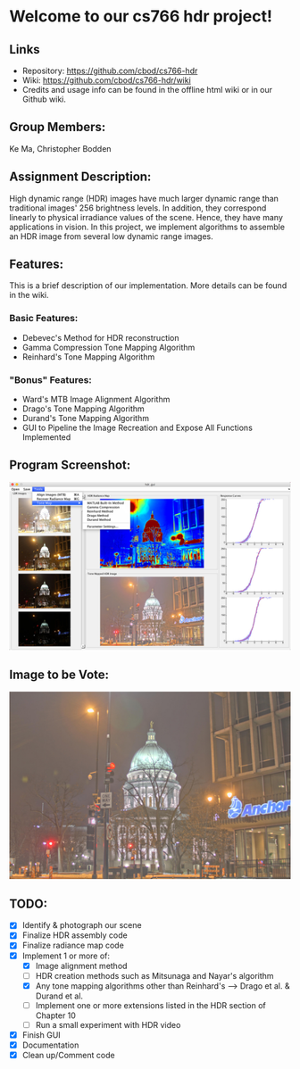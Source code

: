 # Welcome to our cs766 hdr project!

## Links
* Repository: <https://github.com/cbod/cs766-hdr>
* Wiki: <https://github.com/cbod/cs766-hdr/wiki>
* Credits and usage info can be found in the offline html wiki or in our Github wiki.

## Group Members:
Ke Ma, Christopher Bodden

## Assignment Description:
High dynamic range (HDR) images have much larger dynamic range than traditional images' 256 brightness levels. In addition, they correspond linearly to physical irradiance values of the scene. Hence, they have many applications in vision. In this project, we implement algorithms to assemble an HDR image from several low dynamic range images.

## Features:
This is a brief description of our implementation. More details can be found in the wiki.

### Basic Features:
* Debevec's Method for HDR reconstruction
* Gamma Compression Tone Mapping Algorithm
* Reinhard's Tone Mapping Algorithm

### "Bonus" Features:
* Ward's MTB Image Alignment Algorithm
* Drago's Tone Mapping Algorithm
* Durand's Tone Mapping Algorithm
* GUI to Pipeline the Image Recreation and Expose All Functions Implemented

## Program Screenshot:
![](Documentation/images/GUI_Snapshot.jpg)

## Image to be Vote:
![](Documentation/images/FridayNight-Durand.jpg)

## TODO:
* [X] Identify & photograph our scene
* [X] Finalize HDR assembly code
* [X] Finalize radiance map code
* [X] Implement 1 or more of: 
  - [X] Image alignment method
  - [ ] HDR creation methods such as Mitsunaga and Nayar's algorithm
  - [X] Any tone mapping algorithms other than Reinhard's --> Drago et al. & Durand et al.
  - [ ] Implement one or more extensions listed in the HDR section of Chapter 10
  - [ ] Run a small experiment with HDR video
* [X] Finish GUI 
* [X] Documentation
* [X] Clean up/Comment code
